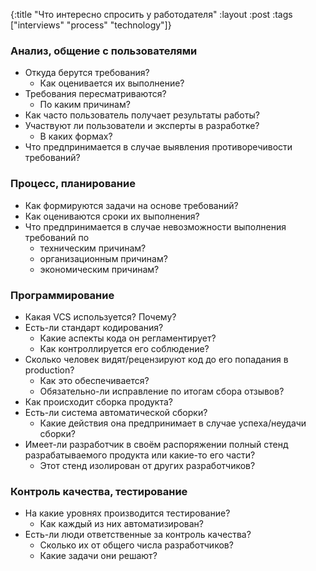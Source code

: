 {:title "Что интересно спросить у работодателя"
 :layout :post
 :tags  ["interviews" "process" "technology"]}

### Анализ, общение с пользователями

* Откуда берутся требования?
  * Как оценивается их выполнение?
* Требования пересматриваются?
  * По каким причинам?
* Как часто пользователь получает результаты работы?
* Участвуют ли пользователи и эксперты в разработке?
  * В каких формах?
* Что предпринимается в случае выявления противоречивости требований?

### Процесс, планирование

* Как формируются задачи на основе требований?
* Как оцениваются сроки их выполнения?
* Что предпринимается в случае невозможности выполнения требований по
  * техническим причинам?
  * организационным причинам?
  * экономическим причинам?

### Программирование

* Какая VCS используется? Почему?
* Есть-ли стандарт кодирования?
  * Какие аспекты кода он регламентирует?
  * Как контроллируется его соблюдение?
* Сколько человек видят/рецензируют код до его попадания в production?
  * Как это обеспечивается?
  * Обязательно-ли исправление по итогам сбора отзывов?
* Как происходит сборка продукта?
* Есть-ли система автоматической сборки?
  * Какие действия она предпринимает в случае успеха/неудачи сборки?
* Имеет-ли разработчик в своём распоряжении полный стенд разрабатываемого продукта или какие-то его части?
  * Этот стенд изолирован от других разработчиков?

### Контроль качества, тестирование

* На какие уровнях производится тестирование?
  * Как каждый из них автоматизирован?
* Есть-ли люди ответственные за контроль качества?
  * Сколько их от общего числа разработчиков?
  * Какие задачи они решают?
